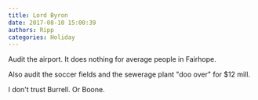 ```yaml
---
title: Lord Byron
date: 2017-08-10 15:00:39
authors: Ripp
categories: Holiday
---
```


 Audit the airport. It does nothing for average people in Fairhope.

Also audit the soccer fields and the sewerage plant "doo over" for $12 mill.

I don't trust Burrell. Or Boone.